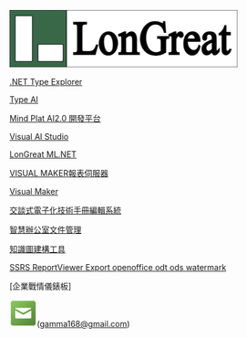 ![Logo](LonGreatTitle.png)

[.NET Type Explorer](https://github.com/Gamma168/dotNetTypeExplorer)

[Type AI](https://github.com/Gamma168/Resume/blob/main/PDFs/Type%20AI.pdf)

[Mind Plat AI2.0 開發平台](https://github.com/Gamma168/Resume/blob/main/PDFs/MindPlat.pdf)

[Visual AI Studio](https://github.com/Gamma168/Resume/blob/main/PDFs/AI%20Builder.pdf)

[LonGreat ML.NET](http://github.longreat.net)

[VISUAL MAKER報表伺服器](/PDFs/VISUAL%20MAKER報表伺服器.pdf)

[Visual Maker](/PDFs/VisualMaker15DM.pdf)

[交談式電子化技術手冊編輯系統](/PDFs/交談式電子化技術手冊編輯系統.pdf)

[智慧辦公室文件管理](/PDFs/智慧辦公室文件管理.pdf)

[知識圖建構工具](/PDFs/知識圖建構工具.pdf)

[SSRS ReportViewer Export openoffice odt ods watermark](https://github.com/Gamma168/ReportViewer)

[企業戰情儀錶板]

![Logo](email.png)(gamma168@gmail.com)
